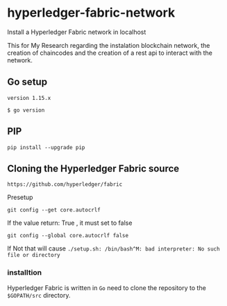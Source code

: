 # hyperledger-fabric-network
Install a Hyperledger Fabric network in localhost


This for My Research regarding the instalation blockchain network, the creation of chaincodes and the creation of a rest api to interact with the network.

## Go setup
```
version 1.15.x
```
```
$ go version
```

## PIP
```
pip install --upgrade pip
```

## Cloning the Hyperledger Fabric source

```
https://github.com/hyperledger/fabric
```
Presetup 
```
git config --get core.autocrlf
```
If the value return: True , it must set to false
```
git config --global core.autocrlf false
```
If Not that will cause `./setup.sh: /bin/bash^M: bad interpreter: No such file or directory`

### installtion
Hyperledger Fabric is written in `Go` need to clone the repository to the `$GOPATH/src` directory. 

